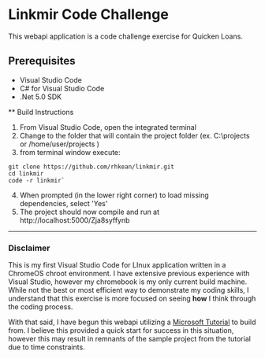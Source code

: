 # Linkmir Code Challenge
This webapi application is a code challenge exercise for Quicken Loans.

## Prerequisites
- Visual Studio Code
- C# for Visual Studio Code
- .Net 5.0 SDK

** Build Instructions
1. From Visual Studio Code, open the integrated terminal
2. Change to the folder that will contain the project folder (ex. C:\projects or /home/user/projects )
3. from terminal window execute: 
```
git clone https://github.com/rhkean/linkmir.git
cd linkmir
code -r linkmir`
```
4. When prompted (in the lower right corner) to load missing dependencies, select 'Yes'
5. The project should now compile and run at http://localhost:5000/Zja8syffynb
---
### **Disclaimer**
This is my first Visual Studio Code for LInux application written in a ChromeOS chroot environment.  I have extensive previous experience with Visual Studio, however my chromebook is my only current build machine.  While not the best or most efficient way to demonstrate my coding skills, I understand that this exercise is more focused on seeing **how** I think through the coding process.

With that said, I have begun this webapi utilizing a [Microsoft Tutorial](https://docs.microsoft.com/en-us/aspnet/core/tutorials/first-web-api?view=aspnetcore-5.0&tabs=visual-studio-code "Tutorial: Create a web API with ASP.NET Core") to build from.  I believe this provided a quick start for success in this situation, however this may result in remnants of the sample project from the tutorial due to time constraints.